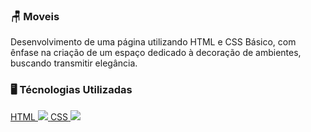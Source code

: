 ### 🪑 Moveis
Desenvolvimento de uma página utilizando HTML e CSS Básico, com ênfase na criação de um espaço dedicado à decoração de ambientes, buscando transmitir elegância.


### 🖥️ Técnologias Utilizadas 
<p>
  <a href="https://skillicons.dev">
    <span>HTML</span> <img src="https://skillicons.dev/icons?i=html" HTML/>
    <span>CSS</span> <img src="https://skillicons.dev/icons?i=css" CSS/>
  </a>
</p>


